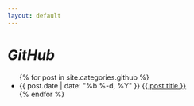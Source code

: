 ```yaml
---
layout: default
---
```


<div class="home">

  <h1><i>GitHub</i></h1>

  <ul class="posts">
    {% for post in site.categories.github %}
      <li>
        <span class="post-date">{{ post.date | date: "%b %-d, %Y" }}</span>
        <a class="post-link" href="{{ post.url }}">{{ post.title }}</a>
      </li>
    {% endfor %}
  </ul>

</div>

